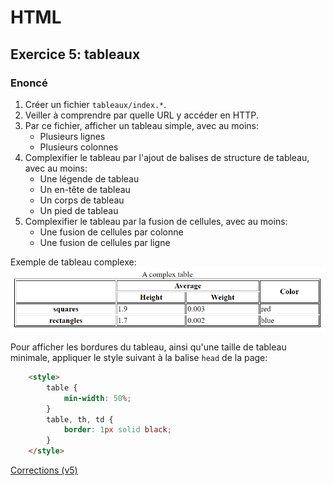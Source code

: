 # HTML

## Exercice 5: tableaux

### Enoncé

 1. Créer un fichier `tableaux/index.*`.
 2. Veiller à comprendre par quelle URL y accéder en HTTP.
 3. Par ce fichier, afficher un tableau simple, avec au moins:
    - Plusieurs lignes
    - Plusieurs colonnes
 4. Complexifier le tableau par l'ajout de balises de structure de tableau, avec au moins:
    - Une légende de tableau
    - Un en-tête de tableau
    - Un corps de tableau
    - Un pied de tableau
 5. Complexifier le tableau par la fusion de cellules, avec au moins: 
    - Une fusion de cellules par colonne
    - Une fusion de cellules par ligne

Exemple de tableau complexe:
![Tableau complexe](../../resources/images/tableau.png)

Pour afficher les bordures du tableau, ainsi qu'une taille de tableau minimale, appliquer le style suivant à la balise `head` de la page:
```html
	<style>
		table {
			min-width: 50%;
		}
		table, th, td {
			border: 1px solid black;
		}
	</style>
```   

[Corrections (v5)](./corrections)